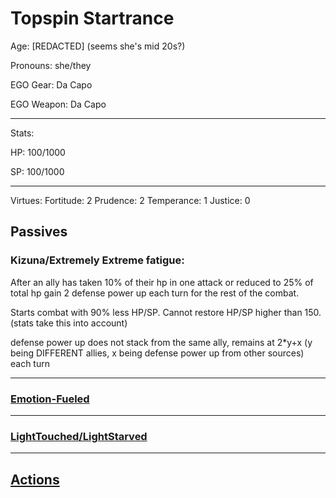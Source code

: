# Topspin Startrance

Age: [REDACTED] (seems she's mid 20s?)

Pronouns: she/they

EGO Gear: Da Capo

EGO Weapon: Da Capo

---

Stats: 

HP: 100/1000

SP: 100/1000

---

Virtues: 
Fortitude: 2
Prudence: 2
Temperance: 1
Justice: 0



## Passives



### Kizuna/Extremely Extreme fatigue: 

After an ally has taken 10% of their hp in one attack or reduced to 25% of total hp gain 2 defense power up each turn for the rest of the combat. 

Starts combat with 90% less HP/SP. Cannot restore HP/SP higher than 150. (stats take this into account)

defense power up does not stack from the same ally, remains at 2*y+x (y being DIFFERENT allies, x being defense power up from other sources) each turn

---

### [Emotion-Fueled](https://github.com/Logirby/Jino-The-Tower-Sheets/blob/main/Emotion-Fueled.md)

---

### [LightTouched/LightStarved](https://github.com/Logirby/Jino-The-Tower-Sheets/blob/main/LightTouched-LightStarved.md)

---

## [Actions](https://github.com/Logirby/Jino-The-Tower-Sheets/blob/main/Topspin%20Attacks.md)

